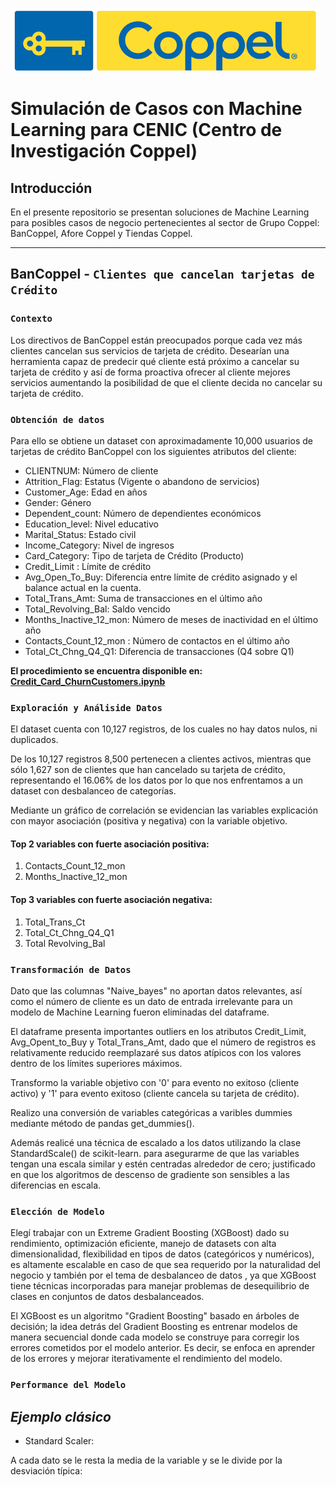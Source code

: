 ![Coppel_logo](https://github.com/CharlyTrejo/Coppel/blob/main/assets/coppel_logo.png)

# **Simulación de Casos con Machine Learning para CENIC (Centro de Investigación Coppel)**

## **Introducción**
En el presente repositorio se presentan soluciones de Machine Learning para posibles casos de negocio pertenecientes al sector de Grupo Coppel: BanCoppel, Afore Coppel y Tiendas Coppel. 

---
## **BanCoppel** - `Clientes que cancelan tarjetas de Crédito`
### `Contexto`
Los directivos de BanCoppel están preocupados porque cada vez más clientes cancelan sus servicios de tarjeta de crédito. 
Desearían una herramienta capaz de predecir qué cliente está próximo a cancelar su tarjeta de crédito y así de forma proactiva ofrecer al cliente mejores servicios aumentando la posibilidad de que el cliente decida no cancelar su tarjeta de crédito.
### `Obtención de datos`
Para ello se obtiene un dataset con aproximadamente 10,000 usuarios de tarjetas de crédito BanCoppel con los siguientes atributos del cliente:
* CLIENTNUM: Número de cliente
* Attrition_Flag: Estatus (Vigente o abandono de servicios)
* Customer_Age: Edad en años
* Gender: Género 
* Dependent_count: Número de dependientes económicos
* Education_level: Nivel educativo
* Marital_Status: Estado civil
* Income_Category: Nivel de ingresos
* Card_Category: Tipo de tarjeta de Crédito (Producto)
* Credit_Limit : Límite de crédito
* Avg_Open_To_Buy: Diferencia entre límite de crédito asignado y el balance actual en la cuenta.
* Total_Trans_Amt: Suma de transacciones en el último año
* Total_Revolving_Bal: Saldo vencido
* Months_Inactive_12_mon: Número de meses de inactividad en el último año
* Contacts_Count_12_mon : Número de contactos en el último año
* Total_Ct_Chng_Q4_Q1: Diferencia de transacciones (Q4 sobre Q1)


**El procedimiento se encuentra disponible en: [Credit_Card_ChurnCustomers.ipynb](https://github.com/CharlyTrejo/Coppel/blob/main/CreditCard_ChurnCustomers.ipynb)** 

### `Exploración y Análiside Datos`
El dataset cuenta con 10,127 registros, de los cuales no hay datos nulos, ni duplicados. 

De los 10,127 registros 8,500 pertenecen a clientes activos, mientras que sólo 1,627 son de clientes que han cancelado su tarjeta de crédito, representando el 16.06% de los datos por lo que nos enfrentamos a un dataset con desbalanceo de categorías. 

Mediante un gráfico de correlación se evidencian las variables explicación con mayor asociación (positiva y negativa) con la variable objetivo. 
#### Top 2 variables con fuerte asociación positiva: 
1. Contacts_Count_12_mon
2. Months_Inactive_12_mon
#### Top 3 variables con fuerte asociación negativa:
1. Total_Trans_Ct
2. Total_Ct_Chng_Q4_Q1
3. Total Revolving_Bal

### `Transformación de Datos`
Dato que las columnas "Naive_bayes" no aportan datos relevantes, así como el número de cliente es un dato de entrada irrelevante para un modelo de Machine Learning fueron eliminadas del dataframe.

El dataframe presenta importantes outliers en los atributos Credit_Limit, Avg_Opent_to_Buy y Total_Trans_Amt, dado que el número de registros es relativamente reducido reemplazaré sus datos atípicos con los valores dentro de los límites superiores máximos.

Transformo la variable objetivo con '0' para evento no exitoso (cliente activo) y '1' para evento exitoso (cliente cancela su tarjeta de crédito). 

Realizo una conversión de variables categóricas a varibles dummies mediante método de pandas get_dummies(). 

Además realicé una técnica de escalado a los datos utilizando la clase StandardScale() de scikit-learn. para asegurarme de que las variables tengan una escala similar y estén centradas alrededor de cero; justificado en que los algoritmos  de descenso de gradiente son sensibles a las diferencias en escala.

### `Elección de Modelo`
Elegí trabajar con un Extreme Gradient Boosting (XGBoost) dado su rendimiento, optimización eficiente, manejo de datasets con alta dimensionalidad, flexibilidad en tipos de datos (categóricos y numéricos), es altamente escalable en caso de que sea requerido por la naturalidad del negocio y también por el tema de desbalanceo de datos , ya que XGBoost tiene técnicas incorporadas para manejar problemas de desequilibrio de clases en conjuntos de datos desbalanceados. 

El XGBoost es un algoritmo "Gradient Boosting" basado en árboles de decisión; la idea detrás del Gradient Boosting es entrenar modelos de manera secuencial donde cada modelo se construye para corregir los errores cometidos por el modelo anterior. Es decir, se enfoca en aprender de los errores y mejorar iterativamente el rendimiento del modelo. 

### `Performance del Modelo`







## *Ejemplo clásico*




* Standard Scaler: 

A cada dato se le resta la media de la variable y se le divide por la desviación típica:<br>


